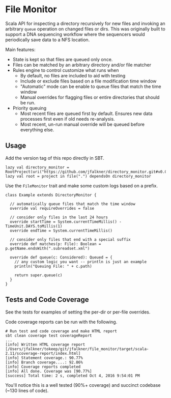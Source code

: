 # File Monitor

Scala API for inspecting a directory recursively for new files and
invoking an arbitrary `queue` operation on changed files or dirs. This 
was originally built to support a DNA sequencing workflow where the 
sequencers would periodically save data to a NFS location.
 
Main features:
 
- State is kept so that files are queued only once.
- Files can be matched by an arbitrary directory and/or file matcher
- Rules engine to control customize what runs when
  - By default, no files are included to aid with testing
  - Include or exclude files based on a file modification time window
  - "Automatic" mode can be enable to queue files that match the time window
  - Manual overrides for flagging files or entire directories that should be run.
- Priority queuing
  - Most recent files are queued first by default. Ensures new data processes first
    even if old needs re-analysis.
  - Most recent, un-run manual override will be queued before everything else.
  

## Usage

Add the version tag of this repo directly in SBT.

```
lazy val directory_monitor = RootProject(uri("https://github.com/jfalkner/directory_monitor.git#v0.0.10"))
lazy val root = project in file(".") dependsOn directory_monitor
```

Use the `FileMonitor` trait and make some custom logs based on a prefix.

```
class Example extends DirectoryMonitor {

  // automatically queue files that match the time window
  override val requireOverrides = false

  // consider only files in the last 24 hours
  override startTime = System.currentTimeMillis() - TimeUnit.DAYS.toMillis(1)
  override endTime = System.currentTimeMillis()
  
  // consider only files that end with a special suffix
  override def matches(p: File): Boolean = p.getName.endsWith(".subreadset.xml")
  
  override def queue(c: Considered): Queued = {
    // any custom logic you want -- println is just an example
    println("Queuing File: " + c.path)
    
    return super.queue(c)
  }
}
```


## Tests and Code Coverage

See the tests for examples of setting the per-dir or per-file overrides.

Code coverage reports can be run with the following.

```
# Run test and code coverage and make HTML report
sbt clean coverage test coverageReport
...
[info] Written HTML coverage report [/Users/jfalkner/tokeep/git/jfalkner/file_monitor/target/scala-2.11/scoverage-report/index.html]
[info] Statement coverage.: 90.77%
[info] Branch coverage....: 92.86%
[info] Coverage reports completed
[info] All done. Coverage was [90.77%]
[success] Total time: 2 s, completed Oct 4, 2016 9:54:01 PM
```

You'll notice this is a well tested (90%+ coverage) and succinct
codebase (~130 lines of code).

